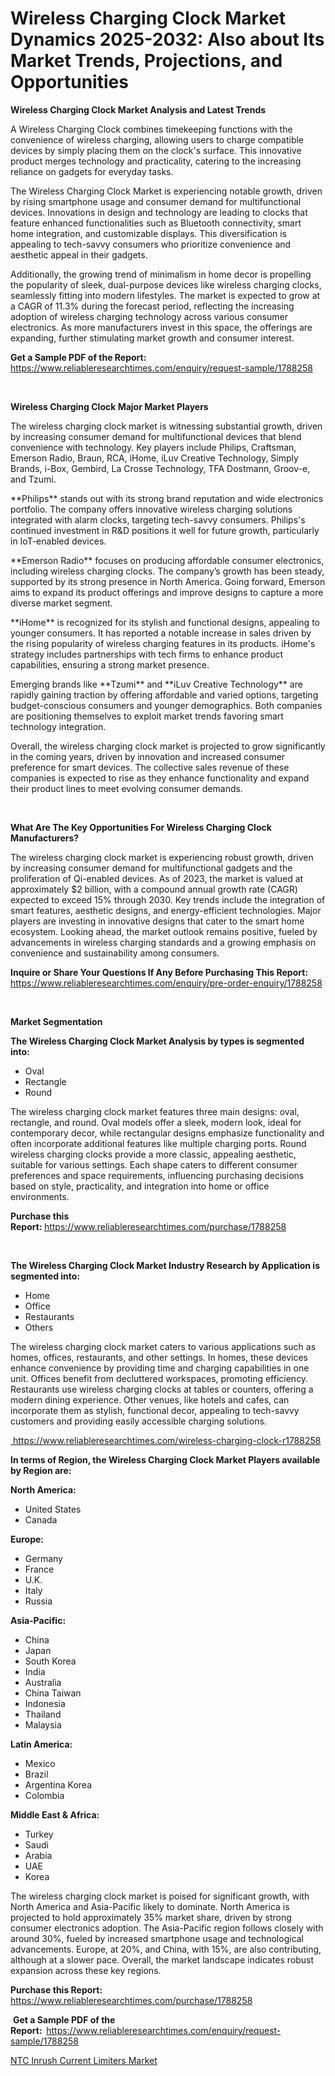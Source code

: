 <p><h1>Wireless Charging Clock Market Dynamics 2025-2032: Also about Its Market Trends, Projections, and Opportunities</h1></p><p><strong>Wireless Charging Clock Market Analysis and Latest Trends</strong></p>
<p><p>A Wireless Charging Clock combines timekeeping functions with the convenience of wireless charging, allowing users to charge compatible devices by simply placing them on the clock's surface. This innovative product merges technology and practicality, catering to the increasing reliance on gadgets for everyday tasks.</p><p>The Wireless Charging Clock Market is experiencing notable growth, driven by rising smartphone usage and consumer demand for multifunctional devices. Innovations in design and technology are leading to clocks that feature enhanced functionalities such as Bluetooth connectivity, smart home integration, and customizable displays. This diversification is appealing to tech-savvy consumers who prioritize convenience and aesthetic appeal in their gadgets.</p><p>Additionally, the growing trend of minimalism in home decor is propelling the popularity of sleek, dual-purpose devices like wireless charging clocks, seamlessly fitting into modern lifestyles. The market is expected to grow at a CAGR of 11.3% during the forecast period, reflecting the increasing adoption of wireless charging technology across various consumer electronics. As more manufacturers invest in this space, the offerings are expanding, further stimulating market growth and consumer interest.</p></p>
<p><strong>Get a Sample PDF of the Report:&nbsp;</strong> <a href="https://www.reliableresearchtimes.com/enquiry/request-sample/1788258?utm_campaign=1581&utm_medium=2&utm_source=Github&utm_content=ia&utm_term=11022025&utm_id=wireless-charging-clock">https://www.reliableresearchtimes.com/enquiry/request-sample/1788258</a></p>
<p>&nbsp;</p>
<p><strong>Wireless Charging Clock Major Market Players</strong></p>
<p><p>The wireless charging clock market is witnessing substantial growth, driven by increasing consumer demand for multifunctional devices that blend convenience with technology. Key players include Philips, Craftsman, Emerson Radio, Braun, RCA, iHome, iLuv Creative Technology, Simply Brands, i-Box, Gembird, La Crosse Technology, TFA Dostmann, Groov-e, and Tzumi.</p><p>**Philips** stands out with its strong brand reputation and wide electronics portfolio. The company offers innovative wireless charging solutions integrated with alarm clocks, targeting tech-savvy consumers. Philips's continued investment in R&D positions it well for future growth, particularly in IoT-enabled devices.</p><p>**Emerson Radio** focuses on producing affordable consumer electronics, including wireless charging clocks. The company’s growth has been steady, supported by its strong presence in North America. Going forward, Emerson aims to expand its product offerings and improve designs to capture a more diverse market segment.</p><p>**iHome** is recognized for its stylish and functional designs, appealing to younger consumers. It has reported a notable increase in sales driven by the rising popularity of wireless charging features in its products. iHome's strategy includes partnerships with tech firms to enhance product capabilities, ensuring a strong market presence.</p><p>Emerging brands like **Tzumi** and **iLuv Creative Technology** are rapidly gaining traction by offering affordable and varied options, targeting budget-conscious consumers and younger demographics. Both companies are positioning themselves to exploit market trends favoring smart technology integration.</p><p>Overall, the wireless charging clock market is projected to grow significantly in the coming years, driven by innovation and increased consumer preference for smart devices. The collective sales revenue of these companies is expected to rise as they enhance functionality and expand their product lines to meet evolving consumer demands.</p></p>
<p>&nbsp;</p>
<p><strong>What Are The Key Opportunities For Wireless Charging Clock Manufacturers?</strong></p>
<p><p>The wireless charging clock market is experiencing robust growth, driven by increasing consumer demand for multifunctional gadgets and the proliferation of Qi-enabled devices. As of 2023, the market is valued at approximately $2 billion, with a compound annual growth rate (CAGR) expected to exceed 15% through 2030. Key trends include the integration of smart features, aesthetic designs, and energy-efficient technologies. Major players are investing in innovative designs that cater to the smart home ecosystem. Looking ahead, the market outlook remains positive, fueled by advancements in wireless charging standards and a growing emphasis on convenience and sustainability among consumers.</p></p>
<p><strong>Inquire or Share Your Questions If Any Before Purchasing This Report:</strong> <a href="https://www.reliableresearchtimes.com/enquiry/pre-order-enquiry/1788258?utm_campaign=1581&utm_medium=2&utm_source=Github&utm_content=ia&utm_term=11022025&utm_id=wireless-charging-clock">https://www.reliableresearchtimes.com/enquiry/pre-order-enquiry/1788258</a></p>
<p>&nbsp;</p>
<p><strong>Market Segmentation</strong></p>
<p><strong>The Wireless Charging Clock Market Analysis by types is segmented into:</strong></p>
<p><ul><li>Oval</li><li>Rectangle</li><li>Round</li></ul></p>
<p><p>The wireless charging clock market features three main designs: oval, rectangle, and round. Oval models offer a sleek, modern look, ideal for contemporary decor, while rectangular designs emphasize functionality and often incorporate additional features like multiple charging ports. Round wireless charging clocks provide a more classic, appealing aesthetic, suitable for various settings. Each shape caters to different consumer preferences and space requirements, influencing purchasing decisions based on style, practicality, and integration into home or office environments.</p></p>
<p><strong>Purchase this Report:&nbsp;</strong><a href="https://www.reliableresearchtimes.com/purchase/1788258?utm_campaign=1581&utm_medium=2&utm_source=Github&utm_content=ia&utm_term=11022025&utm_id=wireless-charging-clock">https://www.reliableresearchtimes.com/purchase/1788258</a></p>
<p>&nbsp;</p>
<p><strong>The Wireless Charging Clock Market Industry Research by Application is segmented into:</strong></p>
<p><ul><li>Home</li><li>Office</li><li>Restaurants</li><li>Others</li></ul></p>
<p><p>The wireless charging clock market caters to various applications such as homes, offices, restaurants, and other settings. In homes, these devices enhance convenience by providing time and charging capabilities in one unit. Offices benefit from decluttered workspaces, promoting efficiency. Restaurants use wireless charging clocks at tables or counters, offering a modern dining experience. Other venues, like hotels and cafes, can incorporate them as stylish, functional decor, appealing to tech-savvy customers and providing easily accessible charging solutions.</p></p>
<p><a href="https://www.reliableresearchtimes.com/wireless-charging-clock-r1788258?utm_campaign=1581&utm_medium=2&utm_source=Github&utm_content=ia&utm_term=11022025&utm_id=wireless-charging-clock">&nbsp;https://www.reliableresearchtimes.com/wireless-charging-clock-r1788258</a></p>
<p><strong>In terms of Region, the Wireless Charging Clock Market Players available by Region are:</strong></p>
<p>
    <p> <strong> North America: </strong>
        <ul>
            <li>United States</li>
            <li>Canada</li>
        </ul>
        </p> 
    <p> <strong> Europe: </strong>
        <ul>
            <li>Germany</li>
            <li>France</li>
            <li>U.K.</li>
            <li>Italy</li>
            <li>Russia</li>
        </ul>
        </p> 
    <p> <strong> Asia-Pacific: </strong>
        <ul>
            <li>China</li>
            <li>Japan</li>
            <li>South Korea</li>
            <li>India</li>
            <li>Australia</li>
            <li>China Taiwan</li>
            <li>Indonesia</li>
            <li>Thailand</li>
            <li>Malaysia</li>
        </ul>
        </p> 
    <p> <strong> Latin America: </strong>
        <ul>
            <li>Mexico</li>
            <li>Brazil</li>
            <li>Argentina Korea</li>
            <li>Colombia</li>
        </ul>
        </p> 
    <p> <strong> Middle East & Africa: </strong>
        <ul>
            <li>Turkey</li>
            <li>Saudi</li>
            <li>Arabia</li>
            <li>UAE</li>
            <li>Korea</li>
        </ul>
    </p>
    </p>
<p><p>The wireless charging clock market is poised for significant growth, with North America and Asia-Pacific likely to dominate. North America is projected to hold approximately 35% market share, driven by strong consumer electronics adoption. The Asia-Pacific region follows closely with around 30%, fueled by increased smartphone usage and technological advancements. Europe, at 20%, and China, with 15%, are also contributing, although at a slower pace. Overall, the market landscape indicates robust expansion across these key regions.</p></p>
<p><strong>Purchase this Report: </strong><a href="https://www.reliableresearchtimes.com/purchase/1788258?utm_campaign=1581&utm_medium=2&utm_source=Github&utm_content=ia&utm_term=11022025&utm_id=wireless-charging-clock">https://www.reliableresearchtimes.com/purchase/1788258</a></p>
<p>&nbsp;<strong>Get a Sample PDF of the Report:&nbsp;&nbsp;</strong><a href="https://www.reliableresearchtimes.com/enquiry/request-sample/1788258?utm_campaign=1581&utm_medium=2&utm_source=Github&utm_content=ia&utm_term=11022025&utm_id=wireless-charging-clock">https://www.reliableresearchtimes.com/enquiry/request-sample/1788258</a></p>
<p><strong></strong></p>
<p><p><a href="https://github.com/mookiesville/Market-Research-Report-List-1/blob/main/ntc-inrush-current-limiters-market.md?utm_campaign=1581&utm_medium=2&utm_source=Github&utm_content=ia&utm_term=11022025&utm_id=wireless-charging-clock">NTC Inrush Current Limiters Market</a></p></p>